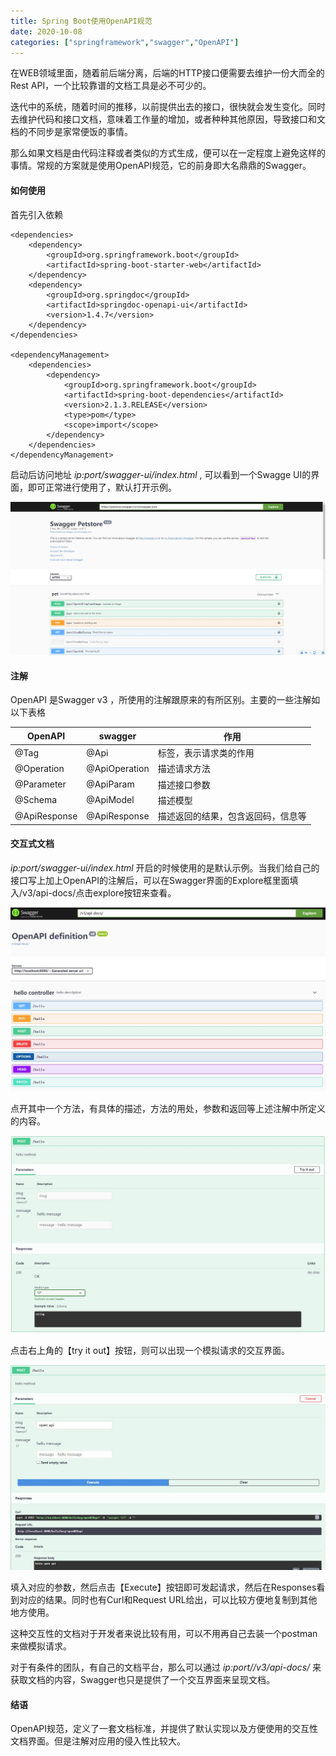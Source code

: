 ```yaml
---
title: Spring Boot使用OpenAPI规范
date: 2020-10-08
categories: ["springframework","swagger","OpenAPI"]
---
```


在WEB领域里面，随着前后端分离，后端的HTTP接口便需要去维护一份大而全的Rest API，一个比较靠谱的文档工具是必不可少的。 <!--more-->

迭代中的系统，随着时间的推移，以前提供出去的接口，很快就会发生变化。同时去维护代码和接口文档，意味着工作量的增加，或者种种其他原因，导致接口和文档的不同步是家常便饭的事情。

那么如果文档是由代码注释或者类似的方式生成，便可以在一定程度上避免这样的事情。常规的方案就是使用OpenAPI规范，它的前身即大名鼎鼎的Swagger。

#### 如何使用

首先引入依赖

```
<dependencies>
	<dependency>
		<groupId>org.springframework.boot</groupId>
		<artifactId>spring-boot-starter-web</artifactId>
	</dependency>
	<dependency>
		<groupId>org.springdoc</groupId>
		<artifactId>springdoc-openapi-ui</artifactId>
		<version>1.4.7</version>
	</dependency>
</dependencies>

<dependencyManagement>
	<dependencies>
		<dependency>
			<groupId>org.springframework.boot</groupId>
			<artifactId>spring-boot-dependencies</artifactId>
			<version>2.1.3.RELEASE</version>
			<type>pom</type>
			<scope>import</scope>
		</dependency>
	</dependencies>
</dependencyManagement>
```

启动后访问地址 *ip:port/swagger-ui/index.html* , 可以看到一个Swagge UI的界面，即可正常进行使用了，默认打开示例。

![](swagger-ui.jpg)

#### 注解

OpenAPI 是Swagger v3 ，所使用的注解跟原来的有所区别。主要的一些注解如以下表格

| OpenAPI      | swagger       | 作用                               |
| ------------ | ------------- | ---------------------------------- |
| @Tag         | @Api          | 标签，表示请求类的作用             |
| @Operation   | @ApiOperation | 描述请求方法                       |
| @Parameter   | @ApiParam     | 描述接口参数                       |
| @Schema      | @ApiModel     | 描述模型                           |
| @ApiResponse | @ApiResponse  | 描述返回的结果，包含返回码，信息等 |

#### 交互式文档

*ip:port/swagger-ui/index.html*  开启的时候使用的是默认示例。当我们给自己的接口写上加上OpenAPI的注解后，可以在Swagger界面的Explore框里面填入/v3/api-docs/点击explore按钮来查看。

![](api-docs.jpg)

点开其中一个方法，有具体的描述，方法的用处，参数和返回等上述注解中所定义的内容。

![](try-it-out.jpg)

点击右上角的【try it out】按钮，则可以出现一个模拟请求的交互界面。

![](try-it-out-result.jpg)

填入对应的参数，然后点击【Execute】按钮即可发起请求，然后在Responses看到对应的结果。同时也有Curl和Request URL给出，可以比较方便地复制到其他地方使用。

这种交互性的文档对于开发者来说比较有用，可以不用再自己去装一个postman来做模拟请求。

对于有条件的团队，有自己的文档平台，那么可以通过  *ip:port//v3/api-docs/* 来获取文档的内容，Swagger也只是提供了一个交互界面来呈现文档。

#### 结语

OpenAPI规范，定义了一套文档标准，并提供了默认实现以及方便使用的交互性文档界面。但是注解对应用的侵入性比较大。




